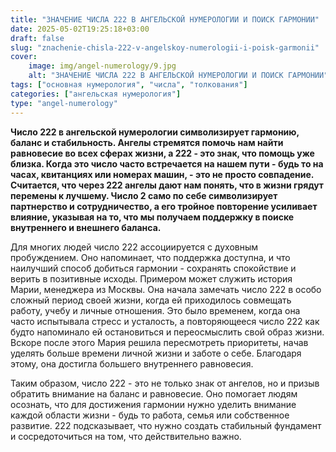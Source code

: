 ```yaml
---
title: "ЗНАЧЕНИЕ ЧИСЛА 222 В АНГЕЛЬСКОЙ НУМЕРОЛОГИИ И ПОИСК ГАРМОНИИ"
date: 2025-05-02T19:25:18+03:00
draft: false
slug: "znachenie-chisla-222-v-angelskoy-numerologii-i-poisk-garmonii"
cover:
    image: img/angel-numerology/9.jpg
    alt: "ЗНАЧЕНИЕ ЧИСЛА 222 В АНГЕЛЬСКОЙ НУМЕРОЛОГИИ И ПОИСК ГАРМОНИИ"
tags: ["основная нумерология", "числа", "толкования"]
categories: ["ангельская нумерология"]
type: "angel-numerology"
---
```


**Число 222 в ангельской нумерологии символизирует гармонию, баланс и стабильность. Ангелы стремятся помочь нам найти равновесие во всех сферах жизни, а 222 - это знак, что помощь уже близка. Когда это число часто встречается на нашем пути - будь то на часах, квитанциях или номерах машин, - это не просто совпадение. Считается, что через 222 ангелы дают нам понять, что в жизни грядут перемены к лучшему. Число 2 само по себе символизирует партнерство и сотрудничество, а его тройное повторение усиливает влияние, указывая на то, что мы получаем поддержку в поиске внутреннего и внешнего баланса.**

Для многих людей число 222 ассоциируется с духовным пробуждением. Оно напоминает, что поддержка доступна, и что наилучший способ добиться гармонии - сохранять спокойствие и верить в позитивные исходы. Примером может служить история Марии, менеджера из Москвы. Она начала замечать число 222 в особо сложный период своей жизни, когда ей приходилось совмещать работу, учебу и личные отношения. Это было временем, когда она часто испытывала стресс и усталость, а повторяющееся число 222 как будто напоминало ей остановиться и переосмыслить свой образ жизни. Вскоре после этого Мария решила пересмотреть приоритеты, начав уделять больше времени личной жизни и заботе о себе. Благодаря этому, она достигла большего внутреннего равновесия.

Таким образом, число 222 - это не только знак от ангелов, но и призыв обратить внимание на баланс и равновесие. Оно помогает людям осознать, что для достижения гармонии нужно уделить внимание каждой области жизни - будь то работа, семья или собственное развитие. 222 подсказывает, что нужно создать стабильный фундамент и сосредоточиться на том, что действительно важно.
